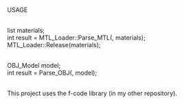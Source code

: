 USAGE <br /><br />
 
list<Material> materials; <br />
int result = MTL_Loader::Parse_MTL(<filename>, materials); <br />
MTL_Loader::Release(materials); <br /><br />

OBJ_Model model; <br />
int result = Parse_OBJ(<filename>, model); <br /><br />

This project uses the f-code library (in my other repository).
